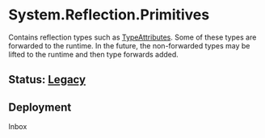 # System.Reflection.Primitives
Contains reflection types such as [TypeAttributes](https://learn.microsoft.com/dotnet/api/system.reflection.typeattributes). Some of these types are forwarded to the runtime. In the future, the non-forwarded types may be lifted to the runtime and then type forwards added.

## Status: [Legacy](../../libraries/README.md#development-statuses)

## Deployment
Inbox
